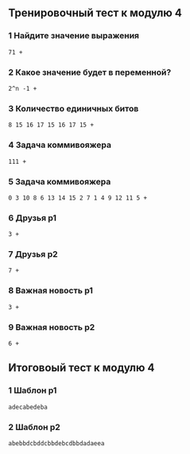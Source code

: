 
## Тренировочный тест к модулю 4

### 1 Найдите значение выражения
    71 +

### 2 Какое значение будет в переменной?
    2^n -1 +

### 3 Количество единичных битов
    8 15 16 17 15 16 17 15 +

### 4 Задача коммивояжера
    111 +

### 5 Задача коммивояжера
    0 3 10 8 6 13 14 15 2 7 1 4 9 12 11 5 +

### 6 Друзья p1
    3 +

### 7 Друзья p2
    7 +

### 8 Важная новость p1
    3 +

### 9 Важная новость p2
    6 +

## Итоговоый тест к модулю 4
### 1 Шаблон p1
    adecabedeba
### 2 Шаблон p2
    abebbdcbddcbbdebcdbbdadaeea
